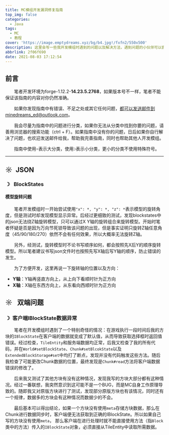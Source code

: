 ```yaml
---
title: MC模组开发漏洞修复指南
top_img: false
categories:
  - Java
tags:
  - MC
  - 教程
cover: 'https://image.emptydreams.xyz/bg/b4.jpg!/fxfn2/550x500'
description: 这里会写一些我开发模组时遇到的问题以及解决方法，遇到问题的小伙伴可以尝试在这里寻找解决方案。
abbrlink: 2f06f690
date: 2021-08-03 17:12:54
---
```


## 前言

&emsp;&emsp;笔者开发环境为forge-1.12.2-**14.23.5.2768**，如果版本号不一样，笔者不能保证该指南的内容对你仍然准确。

&emsp;&emsp;如果你发现指南中有错误、不足之处或其它任何问题，都可以发送邮件到minedreams_ed@outlook.com。

&emsp;&emsp;我会尽量为指南中的问题进行分类，如果你无法从分类中找到你要的问题，请善用浏览器的搜索功能（ctrl + F）。如果指南中没有你的问题，日后如果你自行解决了问题，也欢迎发送邮件给我，帮助我完善指南，同时也帮助其他人开发模组。

&emsp;&emsp;指南中使用`☼`表示大分类，使用`☽`表示小分类，更小的分类不使用特殊符号。

---

## ☼&ensp;JSON

### ☽ &ensp;BlockStates

#### 模型旋转问题

&emsp;&emsp;笔者开发模组时一开始尝试使用`"x": *, "y": *, "z": *`表示模型的旋转角度，但是测试时却发现模型显示异常。后经过更细致的测试，发现blockstates中的json无法绕Z轴旋转模型，只可以通过X Y轴的旋转组合来旋转模型。开始时笔者怀疑是否是因为万向节死锁导致该问题的出现，但是事实证明只旋转Z轴任意角度（45/90/180/270）依然不会有任何效果，所以大概率无法旋转Z轴。

&emsp;&emsp;另外，经测试，旋转模型时不论书写顺序如何，都会按照先X后Y的顺序旋转模型。所以笔者建议书写json文件时也按照先写X轴后写Y轴的顺序，防止错误的发生。

&emsp;&emsp;为了方便开发，这里再说一下旋转轴的位置以及方向：

<ul>
    <li><b>Y轴</b>：Y轴再竖直方向上，从上向下看顺时针为正方向</li>
    <li><b>X轴</b>：X轴在东西方向上，从东看向西顺时针为正方向</li>
</ul>

## ☼ &ensp;双端问题

### ☽&ensp;客户端IBlockState数据异常

&emsp;&emsp;笔者在开发模组时遇到了一个特别奇怪的情况：在游戏执行一段时间后我的方块的`IBlockState`在客户端的数据就变成了默认值，从而导致获取选择框时返回值错误。经过检查，`TileEntity`和服务端数据均正常，后我又检查了我的所有代码，并在`World#setBlockState`、`Chunk#setBlcokState`以及`ExtendedBlockStorage#set`中均打了断点，发现并没有代码触发这些方法。随后我检查了可能更改Chunk数据的位置，最终发现是`Chunk#read`方法将客户端数据错误的修改了。

&emsp;&emsp;后来我又测试了其他方块有没有这种情况，发现我写的方块大部分都有这种情况。经过一番联想，我突然意识到这可能不是一个BUG，而是MC自身工作原理导致的。随即我又对原版方块进行了测试，发现部分原版方块也有该情况，同时还有一个规律，数据多的方块会有这种情况而数据少的不会。

&emsp;&emsp;最后基本可以得出结论，如果一个方块没有使用`meta`存储方块数据，那么在Chunk进行数据同步时，客户端便无法获取到正确的IBlockState。所以如果自己写的方块没有使用`meta`， 那么客户端在进行处理时就不能直接使用方法（指`Block`类中的方法）传入的`IBlockState`对象，必须直接从TileEntity中读取所需数据。
